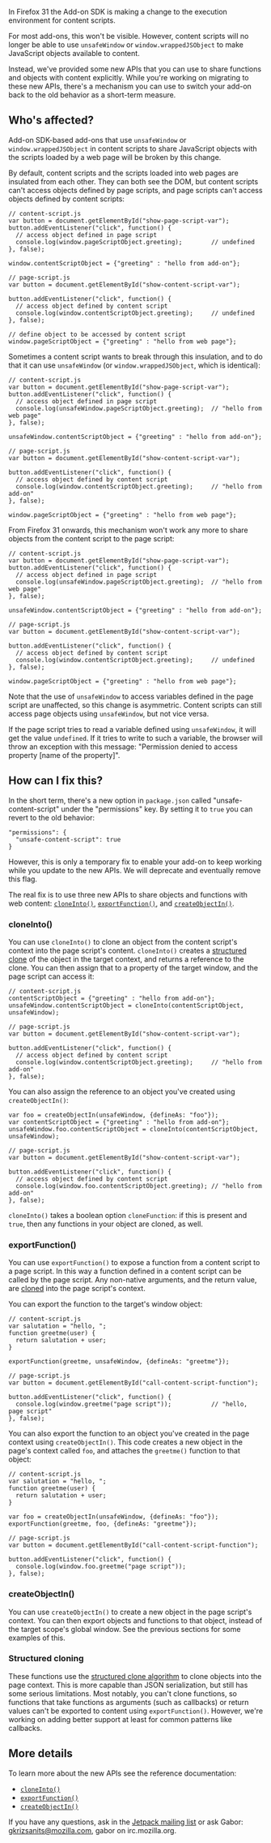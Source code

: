 In Firefox 31 the Add-on SDK is making a change to the execution environment for content scripts.

For most add-ons, this won't be visible. However, content scripts will no longer be able to use `unsafeWindow` or `window.wrappedJSObject` to make JavaScript objects available to content.

Instead, we've provided some new APIs that you can use to share functions and objects with content explicitly. While you're working on migrating to these new APIs, there's a mechanism you can use to switch your add-on back to the old behavior as a short-term measure.

## Who's affected? ##

Add-on SDK-based add-ons that use `unsafeWindow` or `window.wrappedJSObject` in content scripts to share JavaScript objects with the scripts loaded by a web page will be broken by this change.

By default, content scripts and the scripts loaded into web pages are insulated from each other. They can both see the DOM, but content scripts can't access objects defined by page scripts, and page scripts can't access objects defined by content scripts:

    // content-script.js
    var button = document.getElementById("show-page-script-var");
    button.addEventListener("click", function() {
      // access object defined in page script
      console.log(window.pageScriptObject.greeting);        // undefined
    }, false);
    
    window.contentScriptObject = {"greeting" : "hello from add-on"};

<!-- -->

    // page-script.js
    var button = document.getElementById("show-content-script-var");
    
    button.addEventListener("click", function() {
      // access object defined by content script
      console.log(window.contentScriptObject.greeting);     // undefined
    }, false);

    // define object to be accessed by content script
    window.pageScriptObject = {"greeting" : "hello from web page"};

Sometimes a content script wants to break through this insulation, and to do that it can use `unsafeWindow` (or `window.wrappedJSObject`, which is identical):

    // content-script.js
    var button = document.getElementById("show-page-script-var");
    button.addEventListener("click", function() {
      // access object defined in page script
      console.log(unsafeWindow.pageScriptObject.greeting);  // "hello from web page"
    }, false);
    
    unsafeWindow.contentScriptObject = {"greeting" : "hello from add-on"};

<!-- -->

    // page-script.js
    var button = document.getElementById("show-content-script-var");
    
    button.addEventListener("click", function() {
      // access object defined by content script
      console.log(window.contentScriptObject.greeting);     // "hello from add-on"
    }, false);

    window.pageScriptObject = {"greeting" : "hello from web page"};

From Firefox 31 onwards, this mechanism won't work any more to share objects from the content script to the page script:

    // content-script.js
    var button = document.getElementById("show-page-script-var");
    button.addEventListener("click", function() {
      // access object defined in page script
      console.log(unsafeWindow.pageScriptObject.greeting);  // "hello from web page"
    }, false);
    
    unsafeWindow.contentScriptObject = {"greeting" : "hello from add-on"};

<!-- -->

    // page-script.js
    var button = document.getElementById("show-content-script-var");
    
    button.addEventListener("click", function() {
      // access object defined by content script
      console.log(window.contentScriptObject.greeting);     // undefined
    }, false);

    window.pageScriptObject = {"greeting" : "hello from web page"};

Note that the use of `unsafeWindow` to access variables defined in the page script are unaffected, so this change is asymmetric. Content scripts can still access page objects using `unsafeWindow`, but not vice versa.

If the page script tries to read a variable defined using `unsafeWindow`, it will get the value `undefined`. If it tries to write to such a variable, the browser will throw an exception with this message: "Permission denied to access property [name of the property]".

## How can I fix this? ##

In the short term, there's a new option in `package.json` called "unsafe-content-script" under the "permissions" key. By setting it to `true` you can revert to the old behavior:

    "permissions": {
      "unsafe-content-script": true
    }

However, this is only a temporary fix to enable your add-on to keep working while you update to the new APIs. We will deprecate and eventually remove this flag.

The real fix is to use three new APIs to share objects and functions with web content: [`cloneInto()`](https://developer.mozilla.org/en-US/docs/Components.utils.cloneInto),
[`exportFunction()`](https://developer.mozilla.org/en-US/docs/Components.utils.exportFunction), and [`createObjectIn()`](https://developer.mozilla.org/en-US/docs/Components.utils.createObjectIn).

### cloneInto() ###

You can use `cloneInto()` to clone an object from the content script's context into the page script's content.
`cloneInto()` creates a [structured clone](#Structured_cloning) of the object in the target context, and returns a reference to the clone. You can then assign that to a property of the target window, and the page script can access it:

    // content-script.js
    contentScriptObject = {"greeting" : "hello from add-on"};
    unsafeWindow.contentScriptObject = cloneInto(contentScriptObject, unsafeWindow);

<!-- -->

    // page-script.js
    var button = document.getElementById("show-content-script-var");
    
    button.addEventListener("click", function() {
      // access object defined by content script
      console.log(window.contentScriptObject.greeting);     // "hello from add-on"
    }, false);

You can also assign the reference to an object you've created using `createObjectIn()`:

    var foo = createObjectIn(unsafeWindow, {defineAs: "foo"});
    var contentScriptObject = {"greeting" : "hello from add-on"};
    unsafeWindow.foo.contentScriptObject = cloneInto(contentScriptObject, unsafeWindow);

<!-- -->

    // page-script.js
    var button = document.getElementById("show-content-script-var");

    button.addEventListener("click", function() {
      // access object defined by content script
      console.log(window.foo.contentScriptObject.greeting); // "hello from add-on"
    }, false);

`cloneInto()` takes a boolean option `cloneFunction`: if this is present and `true`, then any functions in your object are cloned, as well.

### exportFunction() ###

You can use `exportFunction()` to expose a function from a content script to a page script. In this way a function defined in a content script can be called by the page script. Any non-native arguments, and the return value, are [cloned](#Structured_cloning) into the page script's context.

You can export the function to the target's window object:

    // content-script.js
    var salutation = "hello, ";
    function greetme(user) {
      return salutation + user;
    }

    exportFunction(greetme, unsafeWindow, {defineAs: "greetme"});

<!-- -->

    // page-script.js
    var button = document.getElementById("call-content-script-function");

    button.addEventListener("click", function() {
      console.log(window.greetme("page script"));           // "hello, page script"
    }, false);

You can also export the function to an object you've created in the page context using `createObjectIn()`. This code creates a new object in the page's context called `foo`, and attaches the `greetme()` function to that object:

    // content-script.js
    var salutation = "hello, ";
    function greetme(user) {
      return salutation + user;
    }

    var foo = createObjectIn(unsafeWindow, {defineAs: "foo"});
    exportFunction(greetme, foo, {defineAs: "greetme"});

<!-- -->

    // page-script.js
    var button = document.getElementById("call-content-script-function");

    button.addEventListener("click", function() {
      console.log(window.foo.greetme("page script"));
    }, false);

### createObjectIn() ###

You can use `createObjectIn()` to create a new object in the page script's context. You can then export objects and functions to that object, instead of the target scope's global window. See the previous sections for some examples of this.

### Structured cloning ###

These functions use the [structured clone algorithm](https://developer.mozilla.org/en-US/docs/Web/Guide/API/DOM/The_structured_clone_algorithm) to clone objects into the page context. This is more capable than JSON serialization, but still has some serious limitations. Most notably, you can't clone functions, so functions that take functions as arguments (such as callbacks) or return values can't be exported to content using `exportFunction()`. However, we're working on adding better support at least for common patterns like callbacks.

## More details ##

To learn more about the new APIs see the reference documentation:

* [`cloneInto()`](https://developer.mozilla.org/en-US/docs/Components.utils.cloneInto)
* [`exportFunction()`](https://developer.mozilla.org/en-US/docs/Components.utils.exportFunction)
* [`createObjectIn()`](https://developer.mozilla.org/en-US/docs/Components.utils.createObjectIn)

If you have any questions, ask in the [Jetpack mailing list](https://groups.google.com/forum/#!forum/mozilla-labs-jetpack) or ask Gabor: gkrizsanits@mozilla.com, gabor on irc.mozilla.org.
